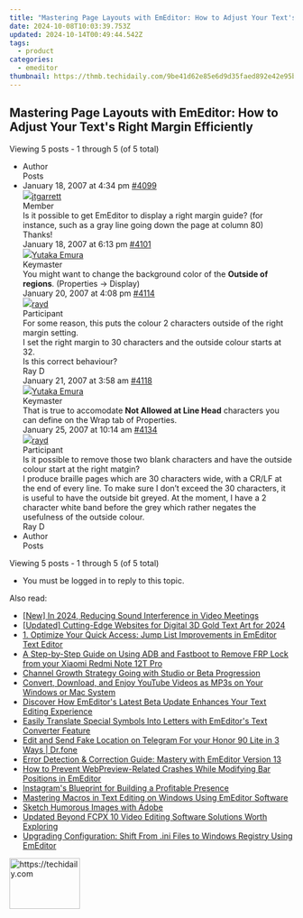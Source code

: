 ```yaml
---
title: "Mastering Page Layouts with EmEditor: How to Adjust Your Text's Right Margin Efficiently"
date: 2024-10-08T10:03:39.753Z
updated: 2024-10-14T00:49:44.542Z
tags:
  - product
categories:
  - emeditor
thumbnail: https://thmb.techidaily.com/9be41d62e85e6d9d35faed892e42e95be3740ff6798e8e9db724143c55700cdb.png
---
```


## Mastering Page Layouts with EmEditor: How to Adjust Your Text's Right Margin Efficiently

Viewing 5 posts - 1 through 5 (of 5 total)

* Author  
Posts
* January 18, 2007 at 4:34 pm [#4099](https://tools.techidaily.com/emeditor/products/)  
[![](https://secure.gravatar.com/avatar/2da0f5b934af92d8e57ab0f0ea35cce8?s=80&d=identicon&r=g)jtgarrett](https://www.emeditor.com/forums/users/jtgarrett/ "View jtgarrett's profile")  
Member  
Is it possible to get EmEditor to display a right margin guide? (for instance, such as a gray line going down the page at column 80)  
 Thanks!  
January 18, 2007 at 6:13 pm [#4101](https://tools.techidaily.com/emeditor/products/)  
[![](https://secure.gravatar.com/avatar/a0a6377144ed3636f985d87303f65ed2?s=80&d=identicon&r=g)Yutaka Emura](https://www.emeditor.com/forums/users/yemura/ "View Yutaka Emura's profile")  
Keymaster  
You might want to change the background color of the **Outside of regions**. (Properties -> Display)  
January 20, 2007 at 4:08 pm [#4114](https://tools.techidaily.com/emeditor/products/)  
[![](https://secure.gravatar.com/avatar/fb579a5e0ce4ee63c91f46d597e7c92f?s=80&d=identicon&r=g)rayd](https://www.emeditor.com/forums/users/rayd/ "View rayd's profile")  
Participant  
For some reason, this puts the colour 2 characters outside of the right margin setting.  
 I set the right margin to 30 characters and the outside colour starts at 32.  
 Is this correct behaviour?  
 Ray D  
January 21, 2007 at 3:58 am [#4118](https://tools.techidaily.com/emeditor/products/)  
[![](https://secure.gravatar.com/avatar/a0a6377144ed3636f985d87303f65ed2?s=80&d=identicon&r=g)Yutaka Emura](https://www.emeditor.com/forums/users/yemura/ "View Yutaka Emura's profile")  
Keymaster  
That is true to accomodate **Not Allowed at Line Head** characters you can define on the Wrap tab of Properties.  
January 25, 2007 at 10:14 am [#4134](https://tools.techidaily.com/emeditor/products/)  
[![](https://secure.gravatar.com/avatar/fb579a5e0ce4ee63c91f46d597e7c92f?s=80&d=identicon&r=g)rayd](https://www.emeditor.com/forums/users/rayd/ "View rayd's profile")  
Participant  
Is it possible to remove those two blank characters and have the outside colour start at the right matgin?  
 I produce braille pages which are 30 characters wide, with a CR/LF at the end of every line. To make sure I don’t exceed the 30 characters, it is useful to have the outside bit greyed. At the moment, I have a 2 character white band before the grey which rather negates the usefulness of the outside colour.  
 Ray D
* Author  
Posts

Viewing 5 posts - 1 through 5 (of 5 total)

* You must be logged in to reply to this topic.

<ins class="adsbygoogle"
     style="display:block"
     data-ad-format="autorelaxed"
     data-ad-client="ca-pub-7571918770474297"
     data-ad-slot="1223367746"></ins>

<ins class="adsbygoogle"
     style="display:block"
     data-ad-client="ca-pub-7571918770474297"
     data-ad-slot="8358498916"
     data-ad-format="auto"
     data-full-width-responsive="true"></ins>

<span class="atpl-alsoreadstyle">Also read:</span>
<div><ul>
<li><a href="https://screen-recording.techidaily.com/new-in-2024-reducing-sound-interference-in-video-meetings/"><u>[New] In 2024, Reducing Sound Interference in Video Meetings</u></a></li>
<li><a href="https://fox-direct.techidaily.com/updated-cutting-edge-websites-for-digital-3d-gold-text-art-for-2024/"><u>[Updated] Cutting-Edge Websites for Digital 3D Gold Text Art for 2024</u></a></li>
<li><a href="https://win-wonderful.techidaily.com/1-optimize-your-quick-access-jump-list-improvements-in-emeditor-text-editor/"><u>1. Optimize Your Quick Access: Jump List Improvements in EmEditor Text Editor</u></a></li>
<li><a href="https://bypass-frp.techidaily.com/a-step-by-step-guide-on-using-adb-and-fastboot-to-remove-frp-lock-from-your-xiaomi-redmi-note-12t-pro-by-drfone-android/"><u>A Step-by-Step Guide on Using ADB and Fastboot to Remove FRP Lock from your Xiaomi Redmi Note 12T Pro</u></a></li>
<li><a href="https://youtube-docs.techidaily.com/el-growth-strategy-going-with-studio-or-beta-progression/"><u>Channel Growth Strategy Going with Studio or Beta Progression</u></a></li>
<li><a href="https://win-unique.techidaily.com/convert-download-and-enjoy-youtube-videos-as-mp3s-on-your-windows-or-mac-system/"><u>Convert, Download, and Enjoy YouTube Videos as MP3s on Your Windows or Mac System</u></a></li>
<li><a href="https://win-wonderful.techidaily.com/discover-how-emeditors-latest-beta-update-enhances-your-text-editing-experience/"><u>Discover How EmEditor's Latest Beta Update Enhances Your Text Editing Experience</u></a></li>
<li><a href="https://win-wonderful.techidaily.com/easily-translate-special-symbols-into-letters-with-emeditors-text-converter-feature/"><u>Easily Translate Special Symbols Into Letters with EmEditor's Text Converter Feature</u></a></li>
<li><a href="https://location-social.techidaily.com/edit-and-send-fake-location-on-telegram-for-your-honor-90-lite-in-3-ways-drfone-by-drfone-virtual-android/"><u>Edit and Send Fake Location on Telegram For your Honor 90 Lite in 3 Ways | Dr.fone</u></a></li>
<li><a href="https://win-wonderful.techidaily.com/error-detection-and-correction-guide-mastery-with-emeditor-version-13/"><u>Error Detection & Correction Guide: Mastery with EmEditor Version 13</u></a></li>
<li><a href="https://win-wonderful.techidaily.com/how-to-prevent-webpreview-related-crashes-while-modifying-bar-positions-in-emeditor/"><u>How to Prevent WebPreview-Related Crashes While Modifying Bar Positions in EmEditor</u></a></li>
<li><a href="https://instagram-videos.techidaily.com/instagrams-blueprint-for-building-a-profitable-presence/"><u>Instagram's Blueprint for Building a Profitable Presence</u></a></li>
<li><a href="https://win-wonderful.techidaily.com/mastering-macros-in-text-editing-on-windows-using-emeditor-software/"><u>Mastering Macros in Text Editing on Windows Using EmEditor Software</u></a></li>
<li><a href="https://extra-resources.techidaily.com/sketch-humorous-images-with-adobe/"><u>Sketch Humorous Images with Adobe</u></a></li>
<li><a href="https://ai-vdieo-software.techidaily.com/updated-beyond-fcpx-10-video-editing-software-solutions-worth-exploring/"><u>Updated Beyond FCPX 10 Video Editing Software Solutions Worth Exploring</u></a></li>
<li><a href="https://win-wonderful.techidaily.com/upgrading-configuration-shift-from-ini-files-to-windows-registry-using-emeditor/"><u>Upgrading Configuration: Shift From .ini Files to Windows Registry Using EmEditor</u></a></li>
</ul></div>

<!-- affiliate ads begin -->
<a href="https://aligracehair.sjv.io/c/5597632/2135351/19272" target="_top" id="2135351">
  <img src="//a.impactradius-go.com/display-ad/19272-2135351" border="0" alt="https://techidaily.com" width="125" height="90"/>
</a>
<img height="0" width="0" src="https://aligracehair.sjv.io/i/5597632/2135351/19272" style="position:absolute;visibility:hidden;" border="0" />
<!-- affiliate ads end -->

